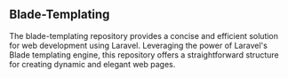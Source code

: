 ## Blade-Templating

The blade-templating repository provides a concise and efficient solution for web development using Laravel. Leveraging the power of Laravel's Blade templating engine, this repository offers a straightforward structure for creating dynamic and elegant web pages.
